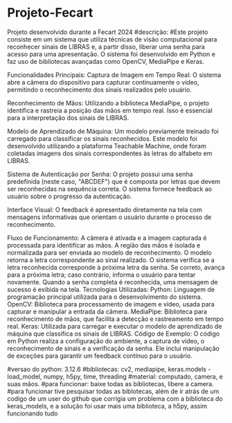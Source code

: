 # Projeto-Fecart
Projeto desenvolvido durante a Fecart 2024
#descrição: #Este projeto consiste em um sistema que utiliza técnicas de visão computacional para reconhecer sinais de LIBRAS e, a partir disso, liberar uma senha para acesso para uma apresentação. O sistema foi desenvolvido em Python e faz uso de bibliotecas avançadas como OpenCV, MediaPipe e Keras.

Funcionalidades Principais: Captura de Imagem em Tempo Real: O sistema abre a câmera do dispositivo para capturar continuamente o vídeo, permitindo o reconhecimento dos sinais realizados pelo usuário.

Reconhecimento de Mãos: Utilizando a biblioteca MediaPipe, o projeto identifica e rastreia a posição das mãos em tempo real. Isso é essencial para a interpretação dos sinais de LIBRAS.

Modelo de Aprendizado de Máquina: Um modelo previamente treinado foi carregado para classificar os sinais reconhecidos. Este modelo foi desenvolvido utilizando a plataforma Teachable Machine, onde foram coletadas imagens dos sinais correspondentes às letras do alfabeto em LIBRAS.

Sistema de Autenticação por Senha: O projeto possui uma senha predefinida (neste caso, "ABCDEF") que é composta por letras que devem ser reconhecidas na sequência correta. O sistema fornece feedback ao usuário sobre o progresso da autenticação.

Interface Visual: O feedback é apresentado diretamente na tela com mensagens informativas que orientam o usuário durante o processo de reconhecimento.

Fluxo de Funcionamento: A câmera é ativada e a imagem capturada é processada para identificar as mãos. A região das mãos é isolada e normalizada para ser enviada ao modelo de reconhecimento. O modelo retorna a letra correspondente ao sinal realizado. O sistema verifica se a letra reconhecida corresponde à próxima letra da senha. Se correto, avança para a próxima letra; caso contrário, informa o usuário para tentar novamente. Quando a senha completa é reconhecida, uma mensagem de sucesso é exibida na tela. Tecnologias Utilizadas: Python: Linguagem de programação principal utilizada para o desenvolvimento do sistema. OpenCV: Biblioteca para processamento de imagem e vídeo, usada para capturar e manipular a entrada da câmera. MediaPipe: Biblioteca para reconhecimento de mãos, que facilita a detecção e rastreamento em tempo real. Keras: Utilizada para carregar e executar o modelo de aprendizado de máquina que classifica os sinais de LIBRAS. Código de Exemplo: O código em Python realiza a configuração do ambiente, a captura de vídeo, o reconhecimento de sinais e a verificação da senha. Ele inclui manipulação de exceções para garantir um feedback contínuo para o usuário.

#versao do python: 3.12.6 #bibliotecas: cv2, mediapipe, keras.models - load_model, numpy, h5py, time, threading #material: computado, camera, e suas mãos. #para funcionar: baixe todas as bibliotecas, libere a camera. #para funcionar tive pesquisar todas as biblotecas, além de ir atrás de um codigo de um user do github que corrigia um problema com a biblioteca do keras_models, e a solução foi usar mais uma biblioteca, a h5py, assim funcionando tudo
